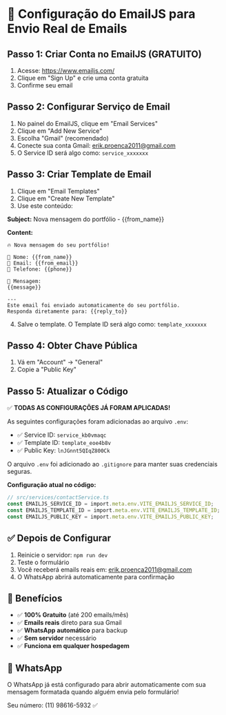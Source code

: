# 📧 Configuração do EmailJS para Envio Real de Emails

## Passo 1: Criar Conta no EmailJS (GRATUITO)

1. Acesse: https://www.emailjs.com/
2. Clique em "Sign Up" e crie uma conta gratuita
3. Confirme seu email

## Passo 2: Configurar Serviço de Email

1. No painel do EmailJS, clique em "Email Services"
2. Clique em "Add New Service"
3. Escolha "Gmail" (recomendado)
4. Conecte sua conta Gmail: erik.proenca2011@gmail.com
5. O Service ID será algo como: `service_xxxxxxx`

## Passo 3: Criar Template de Email

1. Clique em "Email Templates"
2. Clique em "Create New Template"
3. Use este conteúdo:

**Subject:** Nova mensagem do portfólio - {{from_name}}

**Content:**

```
🔥 Nova mensagem do seu portfólio!

👤 Nome: {{from_name}}
📧 Email: {{from_email}}
📱 Telefone: {{phone}}

💬 Mensagem:
{{message}}

---
Este email foi enviado automaticamente do seu portfólio.
Responda diretamente para: {{reply_to}}
```

4. Salve o template. O Template ID será algo como: `template_xxxxxxx`

## Passo 4: Obter Chave Pública

1. Vá em "Account" → "General"
2. Copie a "Public Key"

## Passo 5: Atualizar o Código

✅ **TODAS AS CONFIGURAÇÕES JÁ FORAM APLICADAS!**

As seguintes configurações foram adicionadas ao arquivo `.env`:
- ✅ Service ID: `service_kb0vmaqc`
- ✅ Template ID: `template_eoe4b8v`
- ✅ Public Key: `lnJGnnt5QIqZ800Ck`

O arquivo `.env` foi adicionado ao `.gitignore` para manter suas credenciais seguras.

**Configuração atual no código:**
```typescript
// src/services/contactService.ts
const EMAILJS_SERVICE_ID = import.meta.env.VITE_EMAILJS_SERVICE_ID;
const EMAILJS_TEMPLATE_ID = import.meta.env.VITE_EMAILJS_TEMPLATE_ID;
const EMAILJS_PUBLIC_KEY = import.meta.env.VITE_EMAILJS_PUBLIC_KEY;
```

## ✅ Depois de Configurar

1. Reinicie o servidor: `npm run dev`
2. Teste o formulário
3. Você receberá emails reais em: erik.proenca2011@gmail.com
4. O WhatsApp abrirá automaticamente para confirmação

## 🚀 Benefícios

- ✅ **100% Gratuito** (até 200 emails/mês)
- ✅ **Emails reais** direto para sua Gmail
- ✅ **WhatsApp automático** para backup
- ✅ **Sem servidor** necessário
- ✅ **Funciona em qualquer hospedagem**

## 📱 WhatsApp

O WhatsApp já está configurado para abrir automaticamente com sua mensagem formatada quando alguém envia pelo formulário!

Seu número: (11) 98616-5932 ✅
